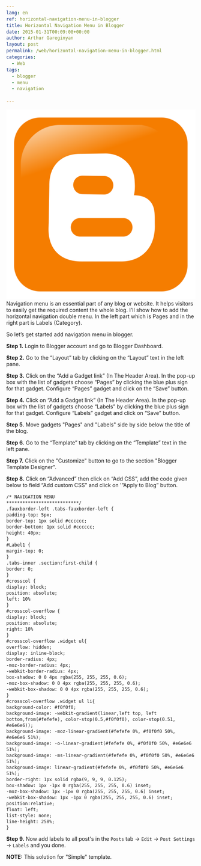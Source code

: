 ```yaml
---
lang: en
ref: horizontal-navigation-menu-in-blogger
title: Horizontal Navigation Menu in Blogger
date: 2015-01-31T00:09:08+00:00
author: Arthur Gareginyan
layout: post
permalink: /web/horizontal-navigation-menu-in-blogger.html
categories:
  - Web
tags:
  - blogger
  - menu
  - navigation

---
```


![thumb](/images/blogger-logo.png)
Navigation menu is an essential part of any blog or website. It helps visitors to easily get the required content the whole blog.
I'll show how to add the horizontal navigation double menu. In the left part which is Pages and in the right part is Labels (Category).


So let’s get started add navigation menu in blogger.

**Step 1.** Login to Blogger account and go to Blogger Dashboard.

**Step 2.** Go to the “Layout” tab by clicking on the “Layout” text in the left pane.

**Step 3.** Click on the “Add a Gadget link” (In The Header Area). In the pop-up box with the list of gadgets choose “Pages” by clicking the blue plus sign for that gadget. Configure “Pages” gadget and click on the “Save” button.

**Step 4.** Click on “Add a Gadget link” (In The Header Area). In the pop-up box with the list of gadgets choose “Labels” by clicking the blue plus sign for that gadget. Configure “Labels” gadget and click on “Save” button.

**Step 5.** Move gadgets "Pages" and "Labels" side by side below the title of the blog.

**Step 6.** Go to the “Template” tab by clicking on the “Template” text in the left pane.

**Step 7.** Click on the "Customize" button to go to the section "Blogger Template Designer".

**Step 8.** Click on “Advanced” then click on “Add CSS”, add the code given below to field “Add custom CSS” and click on '”Apply to Blog” button.

```
/* NAVIGATION MENU
***************************/
.fauxborder-left .tabs-fauxborder-left {
padding-top: 5px;
border-top: 1px solid #cccccc;
border-bottom: 1px solid #cccccc;
height: 40px;
}
#Label1 {
margin-top: 0;
}
.tabs-inner .section:first-child {
border: 0;
}
#crosscol {
display: block;
position: absolute;
left: 10%
}
#crosscol-overflow {
display: block;
position: absolute;
right: 10%
}
#crosscol-overflow .widget ul{
overflow: hidden;
display: inline-block;
border-radius: 4px;
-moz-border-radius: 4px;
-webkit-border-radius: 4px;
box-shadow: 0 0 4px rgba(255, 255, 255, 0.6);
-moz-box-shadow: 0 0 4px rgba(255, 255, 255, 0.6);
-webkit-box-shadow: 0 0 4px rgba(255, 255, 255, 0.6);
}
#crosscol-overflow .widget ul li{
background-color: #f0f0f0;
background-image: -webkit-gradient(linear,left top, left bottom,from(#fefefe), color-stop(0.5,#f0f0f0), color-stop(0.51, #e6e6e6));
background-image: -moz-linear-gradient(#fefefe 0%, #f0f0f0 50%, #e6e6e6 51%);
background-image: -o-linear-gradient(#fefefe 0%, #f0f0f0 50%, #e6e6e6 51%);
background-image: -ms-linear-gradient(#fefefe 0%, #f0f0f0 50%, #e6e6e6 51%);
background-image: linear-gradient(#fefefe 0%, #f0f0f0 50%, #e6e6e6 51%);
border-right: 1px solid rgba(9, 9, 9, 0.125);
box-shadow: 1px -1px 0 rgba(255, 255, 255, 0.6) inset;
-moz-box-shadow: 1px -1px 0 rgba(255, 255, 255, 0.6) inset;
-webkit-box-shadow: 1px -1px 0 rgba(255, 255, 255, 0.6) inset;
position:relative;
float: left;
list-style: none;
line-height: 258%;
}
```

**Step 9.** Now add labels to all post's in the `Posts` tab -&gt; `Edit` -&gt; `Post Settings` -&gt; `Labels` and you done.

**NOTE:** This solution for "Simple" template.
